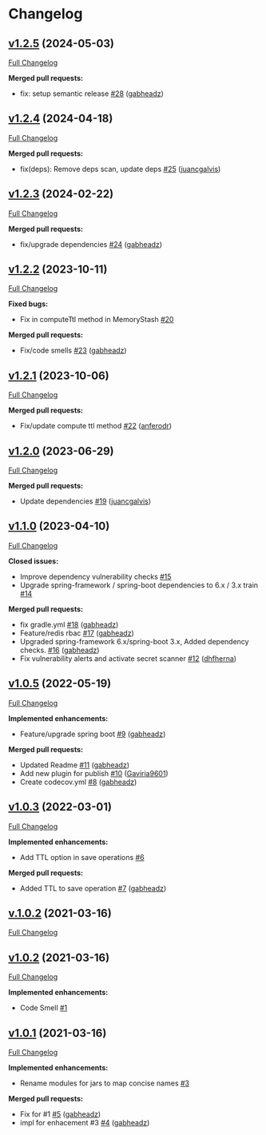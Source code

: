 # Changelog

## [v1.2.5](https://github.com/bancolombia/bin-stash/tree/v1.2.5) (2024-05-03)

[Full Changelog](https://github.com/bancolombia/bin-stash/compare/v1.2.4...v1.2.5)

**Merged pull requests:**

- fix: setup semantic release [\#28](https://github.com/bancolombia/bin-stash/pull/28) ([gabheadz](https://github.com/gabheadz))

## [v1.2.4](https://github.com/bancolombia/bin-stash/tree/v1.2.4) (2024-04-18)

[Full Changelog](https://github.com/bancolombia/bin-stash/compare/v1.2.3...v1.2.4)

**Merged pull requests:**

- fix\(deps\): Remove deps scan, update deps [\#25](https://github.com/bancolombia/bin-stash/pull/25) ([juancgalvis](https://github.com/juancgalvis))

## [v1.2.3](https://github.com/bancolombia/bin-stash/tree/v1.2.3) (2024-02-22)

[Full Changelog](https://github.com/bancolombia/bin-stash/compare/v1.2.2...v1.2.3)

**Merged pull requests:**

- fix/upgrade dependencies [\#24](https://github.com/bancolombia/bin-stash/pull/24) ([gabheadz](https://github.com/gabheadz))

## [v1.2.2](https://github.com/bancolombia/bin-stash/tree/v1.2.2) (2023-10-11)

[Full Changelog](https://github.com/bancolombia/bin-stash/compare/v1.2.1...v1.2.2)

**Fixed bugs:**

- Fix in computeTtl method in MemoryStash [\#20](https://github.com/bancolombia/bin-stash/issues/20)

**Merged pull requests:**

- Fix/code smells [\#23](https://github.com/bancolombia/bin-stash/pull/23) ([gabheadz](https://github.com/gabheadz))

## [v1.2.1](https://github.com/bancolombia/bin-stash/tree/v1.2.1) (2023-10-06)

[Full Changelog](https://github.com/bancolombia/bin-stash/compare/v1.2.0...v1.2.1)

**Merged pull requests:**

- Fix/update compute ttl method [\#22](https://github.com/bancolombia/bin-stash/pull/22) ([anferodr](https://github.com/anferodr))

## [v1.2.0](https://github.com/bancolombia/bin-stash/tree/v1.2.0) (2023-06-29)

[Full Changelog](https://github.com/bancolombia/bin-stash/compare/v1.1.0...v1.2.0)

**Merged pull requests:**

- Update dependencies [\#19](https://github.com/bancolombia/bin-stash/pull/19) ([juancgalvis](https://github.com/juancgalvis))

## [v1.1.0](https://github.com/bancolombia/bin-stash/tree/v1.1.0) (2023-04-10)

[Full Changelog](https://github.com/bancolombia/bin-stash/compare/v1.0.5...v1.1.0)

**Closed issues:**

- Improve dependency vulnerability checks [\#15](https://github.com/bancolombia/bin-stash/issues/15)
- Upgrade spring-framework / spring-boot dependencies to 6.x / 3.x train [\#14](https://github.com/bancolombia/bin-stash/issues/14)

**Merged pull requests:**

- fix gradle.yml [\#18](https://github.com/bancolombia/bin-stash/pull/18) ([gabheadz](https://github.com/gabheadz))
- Feature/redis rbac [\#17](https://github.com/bancolombia/bin-stash/pull/17) ([gabheadz](https://github.com/gabheadz))
- Upgraded spring-framework 6.x/spring-boot 3.x, Added dependency checks. [\#16](https://github.com/bancolombia/bin-stash/pull/16) ([gabheadz](https://github.com/gabheadz))
- Fix vulnerability alerts and activate secret scanner [\#12](https://github.com/bancolombia/bin-stash/pull/12) ([dhfherna](https://github.com/dhfherna))

## [v1.0.5](https://github.com/bancolombia/bin-stash/tree/v1.0.5) (2022-05-19)

[Full Changelog](https://github.com/bancolombia/bin-stash/compare/v1.0.3...v1.0.5)

**Implemented enhancements:**

- Feature/upgrade spring boot [\#9](https://github.com/bancolombia/bin-stash/pull/9) ([gabheadz](https://github.com/gabheadz))

**Merged pull requests:**

- Updated Readme [\#11](https://github.com/bancolombia/bin-stash/pull/11) ([gabheadz](https://github.com/gabheadz))
-  Add new plugin for publish [\#10](https://github.com/bancolombia/bin-stash/pull/10) ([Gaviria9601](https://github.com/Gaviria9601))
- Create codecov.yml [\#8](https://github.com/bancolombia/bin-stash/pull/8) ([gabheadz](https://github.com/gabheadz))

## [v1.0.3](https://github.com/bancolombia/bin-stash/tree/v1.0.3) (2022-03-01)

[Full Changelog](https://github.com/bancolombia/bin-stash/compare/v.1.0.2...v1.0.3)

**Implemented enhancements:**

- Add TTL option in save operations [\#6](https://github.com/bancolombia/bin-stash/issues/6)

**Merged pull requests:**

- Added TTL to save operation [\#7](https://github.com/bancolombia/bin-stash/pull/7) ([gabheadz](https://github.com/gabheadz))

## [v.1.0.2](https://github.com/bancolombia/bin-stash/tree/v.1.0.2) (2021-03-16)

[Full Changelog](https://github.com/bancolombia/bin-stash/compare/v1.0.2...v.1.0.2)

## [v1.0.2](https://github.com/bancolombia/bin-stash/tree/v1.0.2) (2021-03-16)

[Full Changelog](https://github.com/bancolombia/bin-stash/compare/v1.0.1...v1.0.2)

**Implemented enhancements:**

- Code Smell [\#1](https://github.com/bancolombia/bin-stash/issues/1)

## [v1.0.1](https://github.com/bancolombia/bin-stash/tree/v1.0.1) (2021-03-16)

[Full Changelog](https://github.com/bancolombia/bin-stash/compare/4e63a4d9b6bb072a043ffc4e6925ec2914922369...v1.0.1)

**Implemented enhancements:**

- Rename modules for jars to map concise names [\#3](https://github.com/bancolombia/bin-stash/issues/3)

**Merged pull requests:**

- Fix for \#1 [\#5](https://github.com/bancolombia/bin-stash/pull/5) ([gabheadz](https://github.com/gabheadz))
- impl for enhacement \#3 [\#4](https://github.com/bancolombia/bin-stash/pull/4) ([gabheadz](https://github.com/gabheadz))



